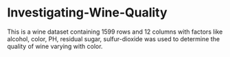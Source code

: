 # Investigating-Wine-Quality
<p>This is a wine dataset containing 1599 rows and 12 columns with factors like alcohol, color, PH, residual sugar, sulfur-dioxide was used to determine the quality of wine varying with color.</p>
